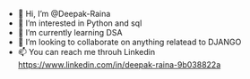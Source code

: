 - 👋 Hi, I’m @Deepak-Raina
- 👀 I’m interested in Python and sql
- 🌱 I’m currently learning DSA
- 💞️ I’m looking to collaborate on anything relatead to DJANGO
- 📫 You can reach me throuh Linkedin
      https://www.linkedin.com/in/deepak-raina-9b038822a
<!---
Deepak-Raina/Deepak-Raina is a ✨ special ✨ repository because its `README.md` (this file) appears on your GitHub profile.
You can click the Preview link to take a look at your changes.
--->

